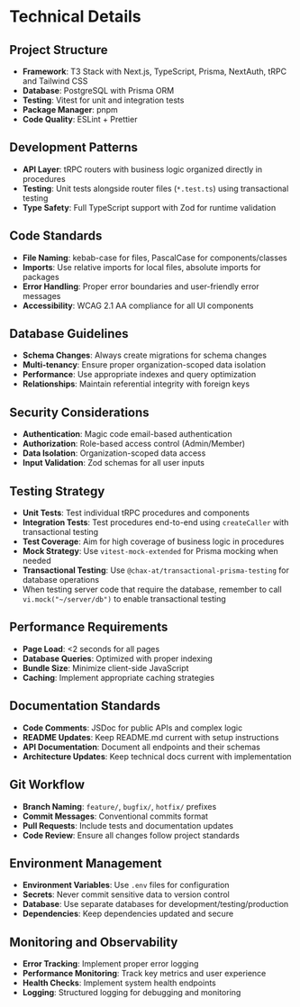 # Technical Details

## Project Structure
- **Framework**: T3 Stack with Next.js, TypeScript, Prisma, NextAuth, tRPC and Tailwind CSS
- **Database**: PostgreSQL with Prisma ORM
- **Testing**: Vitest for unit and integration tests
- **Package Manager**: pnpm
- **Code Quality**: ESLint + Prettier

## Development Patterns
- **API Layer**: tRPC routers with business logic organized directly in procedures
- **Testing**: Unit tests alongside router files (`*.test.ts`) using transactional testing
- **Type Safety**: Full TypeScript support with Zod for runtime validation

## Code Standards
- **File Naming**: kebab-case for files, PascalCase for components/classes
- **Imports**: Use relative imports for local files, absolute imports for packages
- **Error Handling**: Proper error boundaries and user-friendly error messages
- **Accessibility**: WCAG 2.1 AA compliance for all UI components

## Database Guidelines
- **Schema Changes**: Always create migrations for schema changes
- **Multi-tenancy**: Ensure proper organization-scoped data isolation
- **Performance**: Use appropriate indexes and query optimization
- **Relationships**: Maintain referential integrity with foreign keys

## Security Considerations
- **Authentication**: Magic code email-based authentication
- **Authorization**: Role-based access control (Admin/Member)
- **Data Isolation**: Organization-scoped data access
- **Input Validation**: Zod schemas for all user inputs

## Testing Strategy
- **Unit Tests**: Test individual tRPC procedures and components
- **Integration Tests**: Test procedures end-to-end using `createCaller` with transactional testing
- **Test Coverage**: Aim for high coverage of business logic in procedures
- **Mock Strategy**: Use `vitest-mock-extended` for Prisma mocking when needed
- **Transactional Testing**: Use `@chax-at/transactional-prisma-testing` for database operations
- When testing server code that require the database, remember to call `vi.mock("~/server/db")` to enable transactional testing

## Performance Requirements
- **Page Load**: <2 seconds for all pages
- **Database Queries**: Optimized with proper indexing
- **Bundle Size**: Minimize client-side JavaScript
- **Caching**: Implement appropriate caching strategies

## Documentation Standards
- **Code Comments**: JSDoc for public APIs and complex logic
- **README Updates**: Keep README.md current with setup instructions
- **API Documentation**: Document all endpoints and their schemas
- **Architecture Updates**: Keep technical docs current with implementation

## Git Workflow
- **Branch Naming**: `feature/`, `bugfix/`, `hotfix/` prefixes
- **Commit Messages**: Conventional commits format
- **Pull Requests**: Include tests and documentation updates
- **Code Review**: Ensure all changes follow project standards

## Environment Management
- **Environment Variables**: Use `.env` files for configuration
- **Secrets**: Never commit sensitive data to version control
- **Database**: Use separate databases for development/testing/production
- **Dependencies**: Keep dependencies updated and secure

## Monitoring and Observability
- **Error Tracking**: Implement proper error logging
- **Performance Monitoring**: Track key metrics and user experience
- **Health Checks**: Implement system health endpoints
- **Logging**: Structured logging for debugging and monitoring